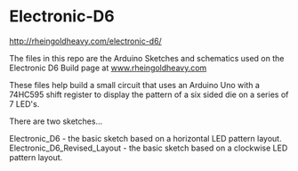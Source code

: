Electronic-D6
=============

http://rheingoldheavy.com/electronic-d6/

The files in this repo are the Arduino Sketches and schematics used on the Electronic D6 Build page at www.rheingoldheavy.com

These files help build a small circuit that uses an Arduino Uno with a 74HC595 shift register to display the pattern of a six sided die on a series of 7 LED's.

There are two sketches...

  Electronic_D6                - the basic sketch based on a horizontal LED pattern layout.
  Electronic_D6_Revised_Layout - the basic sketch based on a clockwise LED pattern layout.
